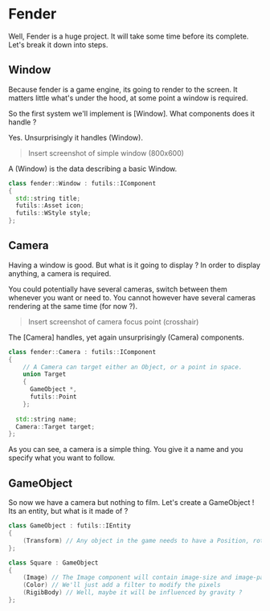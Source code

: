 # Fender

Well, Fender is a huge project. It will take some time before its complete. Let's break it down into steps.

## Window

Because fender is a game engine, its going to render to the screen. It matters little what's under the hood, at some point a window is required.

So the first system we'll implement is [Window]. What components does it handle ? 

Yes. Unsurprisingly it handles (Window).

> Insert screenshot of simple window (800x600)

A (Window) is the data describing a basic Window. 

```c++
class fender::Window : futils::IComponent
{
  std::string title;
  futils::Asset icon;
  futils::WStyle style;
};
```

## Camera

Having a window is good. But what is it going to display ? In order to display anything, a camera is required.

You could potentially have several cameras, switch between them whenever you want or need to. You cannot however have several cameras rendering at the same time (for now ?).

> Insert screenshot of camera focus point (crosshair)

The [Camera] handles, yet again unsurprisingly (Camera) components. 

```c++
class fender::Camera : futils::IComponent
{
	// A Camera can target either an Object, or a point in space.
	union Target
	{
      GameObject *,
      futils::Point
	};
	
  std::string name;
  Camera::Target target;
};
```

As you can see, a camera is a simple thing. You give it a name and you specify what you want to follow.

## GameObject

So now we have a camera but nothing to film. Let's create a GameObject ! Its an entity, but what is it made of ?

```c++
class GameObject : futils::IEntity
{
	(Transform) // Any object in the game needs to have a Position, rotation and scale.
};

class Square : GameObject
{
	(Image) // The Image component will contain image-size and image-path
	(Color) // We'll just add a filter to modify the pixels
	(RigibBody) // Well, maybe it will be influenced by gravity ?
};
```



